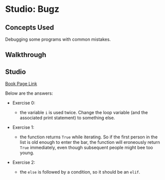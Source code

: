 # Studio: Bugz

## Concepts Used

Debugging some programs with common mistakes.

## Walkthrough

## Studio

[Book Page Link](https://runestone.launchcode.org/runestone/static/thinkcspy/Studios/bugz.html)

Below are the answers:

- Exercise 0:
    - the variable `i` is used twice. Change the loop variable (and the associated print statement) to something else.
        
- Exercise 1:
    - the function returns `True` while iterating. So if the first person in the list is old enough to enter the bar, the function will eroneously return `True` immediately, even though subsequent people might bee too young.
        
- Exercise 2:
    - the `else` is followed by a condition, so it should be an `elif`.
